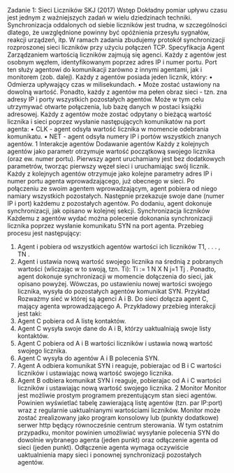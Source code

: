 Zadanie 1: Sieci Liczników
SKJ (2017)
Wstęp
Dokładny pomiar upływu czasu jest jednym z ważniejszych zadań w wielu dziedzinach
techniki. Synchronizacja oddalonych od siebie liczników jest trudna, w szczególności dlatego,
że uwzględnione powinny być opóźnienia przesyłu sygnałów, reakcji urządzeń, itp.
W ramach zadania zbudujemy protokół synchronizacji rozproszonej sieci liczników przy
użyciu połączeń TCP.
Specyfikacja
Agent
Zarządzaniem wartością liczników zajmują się agenci. Każdy z agentów jest osobnym
węzłem, identyfikowanym poprzez adres IP i numer portu. Port ten służy agentowi do
komunikacji zarówno z innymi agentami, jak i monitorem (zob. dalej). Każdy z agentów
posiada jeden licznik, który:
• Odmierza upływający czas w milisekundach.
• Może zostać ustawiony na dowolną wartość.
Ponadto, każdy z agentów ma pełen obraz sieci - tzn. zna adresy IP i porty wszystkich
pozostałych agentów. Może w tym celu utrzymywać otwarte połączenia, lub bazę danych
w postaci książki adresowej. Każdy z agentów może zostać odpytany o bieżącą wartość
licznika i sieci poprzez wysłanie następujących komunikatów na port agenta:
• CLK - agent odsyła wartość licznika w momencie odebrania komunikatu.
• NET - agent odsyła numery IP i portów wszystkich znanych agentów.
1
Interakcje agentów
Dodawanie agentów
Każdy z kolejnych agentów jako parametr otrzymuje wartość początkową swojego licznika
(oraz ew. numer portu). Pierwszy agent uruchamiany jest bez dodatkowych parametrów,
tworząc pierwszy węzeł sieci i uruchamiając swój licznik. Każdy z kolejnych agentów
otrzymuje jako kolejne parametry adres IP i numer portu agenta wprowadzającego, już
obecnego w sieci.
Po połączeniu ze swoim agentem wprowadzającym, agent pobiera od niego namiary
wszystkich pozostałych. Następnie przekazuje swoje dane (numer IP i port) każdemu z
pozostałych agentów. Po dodaniu, agent dokonuje synchronizacji, jak opisano w kolejnej
sekcji.
Synchronizacja liczników
Każdemu z agentów wydać można polecenie dokonania synchronizacji licznika poprzez
wysłanie komunikatu SYN na port agenta. Przebieg procesu jest następujący:
1. Agent i pobiera od wszystkich agentów wartości ich liczników T1, . . . , TN .
2. Agent i ustawia nową wartość swojego licznika na średnią z pobranych wartości (wliczając
w to swoją, tzn. Ti):
Ti
:=
1
N
X
N
j=1
Tj
.
Ponadto, agent dokonuje synchronizacji w momencie dołączenia do sieci, jak opisano
powyżej. Wówczas, po ustawieniu nowej wartości swojego licznika, wysyła do pozostałych
agentów komunikat SYN.
Przykład
Rozważmy sieć w której są agenci A i B. Do sieci dołącza agent C, mający agenta wprowadzającego
A. Przykładowy przebieg interakcji jest taki:
1. Agent C pobiera od A listę kontaktów.
2. Agent C wysyła swoje dane do A i B, którzy uaktualniają swoje listy kontaktów.
3. Agent C pobiera od A i B wartości liczników i ustawia nową wartość swojego licznika.
4. Agent C wysyła do agentów A i B polecenia SYN.
5. Agent A odbiera komunikat SYN i reaguje, pobierajac od B i C wartości liczników i
ustawiając nową wartość swojego licznika.
6. Agent B odbiera komunikat SYN i reaguje, pobierajac od A i C wartości liczników i
ustawiając nową wartość swojego licznika.
2
Monitor
Monitor jest możliwie prostym programem prezentującym stan sieci agentów. Powinien
wyświetlać tabelę zawierającą listę agentów (tzn. par IP:port) wraz z regularnie uaktualnianymi
wartościami liczników. Monitor może zostać zrealizowany jako program konsolowy
lub (punkty dodatkowe) serwer http będący równocześnie centrum sterowania. W tym
ostatnim przypadku, monitor powinien umożliwiać wysyłanie polecenia SYN do dowolnie
wybranego agenta (jeden punkt) oraz odłączenie agenta od sieci (jeden punkt). Odłączenie
agenta wymaga oczywiście uaktualnienia mapy sieci i ponownej synchronizacji pozostałych
agentów.
